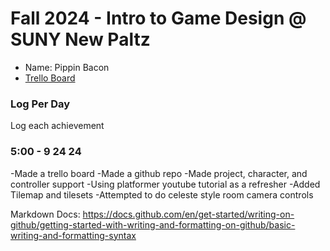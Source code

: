 # Fall 2024 - Intro to Game Design @ SUNY New Paltz
* Name: Pippin Bacon
* [Trello Board](https://trello.com/b/hRY7UBF9)

### Log Per Day
Log each achievement


### 5:00 - 9 24 24
-Made a trello board
-Made a github repo
-Made project, character, and controller support
-Using  platformer youtube tutorial as a refresher
-Added Tilemap and tilesets
-Attempted to do celeste style room camera controls

Markdown Docs:
https://docs.github.com/en/get-started/writing-on-github/getting-started-with-writing-and-formatting-on-github/basic-writing-and-formatting-syntax